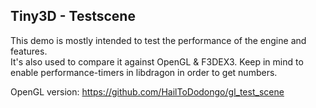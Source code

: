 ## Tiny3D - Testscene

This demo is mostly intended to test the performance of the engine and features.<br>
It's also used to compare it against OpenGL & F3DEX3.
Keep in mind to enable performance-timers in libdragon in order to get numbers.

OpenGL version: https://github.com/HailToDodongo/gl_test_scene
